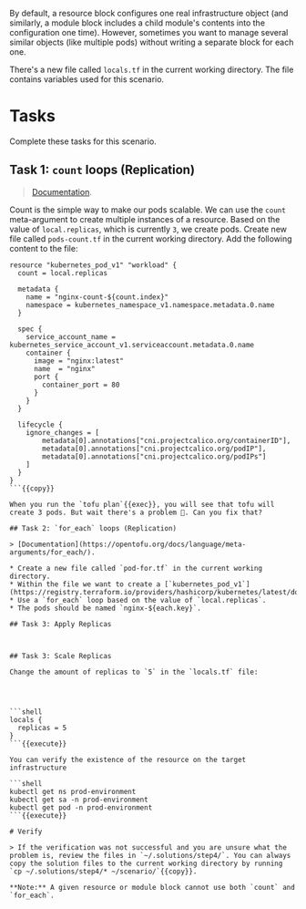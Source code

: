By default, a resource block configures one real infrastructure object (and similarly, a module block includes a child module's contents into the configuration one time). However, sometimes you want to manage several similar objects (like multiple pods) without writing a separate block for each one. 

There's a new file called `locals.tf` in the current working directory. The file contains variables used for this scenario. 

# Tasks

Complete these tasks for this scenario. 

## Task 1: `count` loops (Replication)

> [Documentation](https://opentofu.org/docs/language/meta-arguments/count/).

Count is the simple way to make our pods scalable. We can use the `count` meta-argument to create multiple instances of a resource. Based on the value of `local.replicas`, which is currently `3`, we create pods. Create new file called `pods-count.tf` in the current working directory. Add the following content to the file:

```
resource "kubernetes_pod_v1" "workload" {
  count = local.replicas

  metadata {
    name = "nginx-count-${count.index}"
    namespace = kubernetes_namespace_v1.namespace.metadata.0.name
  }

  spec {
    service_account_name = kubernetes_service_account_v1.serviceaccount.metadata.0.name
    container {
      image = "nginx:latest"
      name  = "nginx"
      port {
        container_port = 80
      }
    }
  }

  lifecycle {
    ignore_changes = [
        metadata[0].annotations["cni.projectcalico.org/containerID"],
        metadata[0].annotations["cni.projectcalico.org/podIP"],
        metadata[0].annotations["cni.projectcalico.org/podIPs"]
    ]
  }
}
```{{copy}}

When you run the `tofu plan`{{exec}}, you will see that tofu will create 3 pods. But wait there's a problem 🤔. Can you fix that?

## Task 2: `for_each` loops (Replication)

> [Documentation](https://opentofu.org/docs/language/meta-arguments/for_each/).

* Create a new file called `pod-for.tf` in the current working directory. 
* Within the file we want to create a [`kubernetes_pod_v1`](https://registry.terraform.io/providers/hashicorp/kubernetes/latest/docs/resources/pod_v1).
* Use a `for_each` loop based on the value of `local.replicas`.
* The pods should be named `nginx-${each.key}`.

## Task 3: Apply Replicas



## Task 3: Scale Replicas

Change the amount of replicas to `5` in the `locals.tf` file:




```shell
locals {
  replicas = 5
}
```{{execute}}

You can verify the existence of the resource on the target infrastructure

```shell 
kubectl get ns prod-environment
kubectl get sa -n prod-environment
kubectl get pod -n prod-environment
```{{execute}}

# Verify

> If the verification was not successful and you are unsure what the problem is, review the files in `~/.solutions/step4/`. You can always copy the solution files to the current working directory by running `cp ~/.solutions/step4/* ~/scenario/`{{copy}}.

**Note:** A given resource or module block cannot use both `count` and `for_each`.

